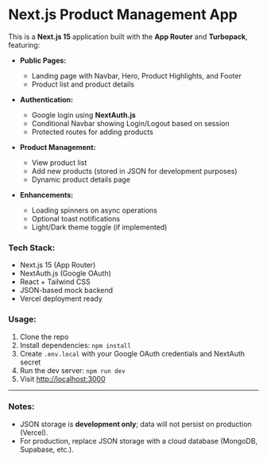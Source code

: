 # Next.js Product Management App

This is a **Next.js 15** application built with the **App Router** and **Turbopack**, featuring:

- **Public Pages:**
  - Landing page with Navbar, Hero, Product Highlights, and Footer
  - Product list and product details

- **Authentication:**
  - Google login using **NextAuth.js**
  - Conditional Navbar showing Login/Logout based on session
  - Protected routes for adding products

- **Product Management:**
  - View product list
  - Add new products (stored in JSON for development purposes)
  - Dynamic product details page

- **Enhancements:**
  - Loading spinners on async operations
  - Optional toast notifications
  - Light/Dark theme toggle (if implemented)

### **Tech Stack:**
- Next.js 15 (App Router)
- NextAuth.js (Google OAuth)
- React + Tailwind CSS
- JSON-based mock backend
- Vercel deployment ready

### **Usage:**
1. Clone the repo
2. Install dependencies: `npm install`
3. Create `.env.local` with your Google OAuth credentials and NextAuth secret
4. Run the dev server: `npm run dev`
5. Visit [http://localhost:3000](http://localhost:3000)

---

### **Notes:**
- JSON storage is **development only**; data will not persist on production (Vercel).  
- For production, replace JSON storage with a cloud database (MongoDB, Supabase, etc.).
